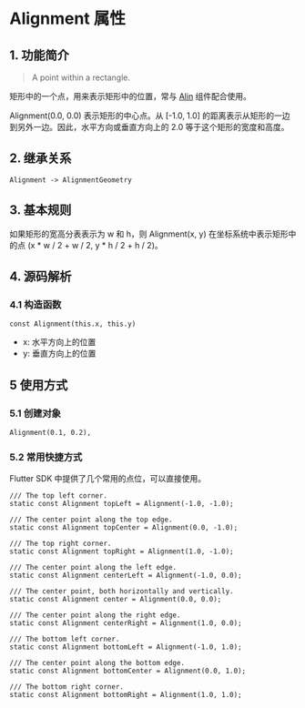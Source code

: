 # Alignment 属性
## 1. 功能简介
> A point within a rectangle.

矩形中的一个点，用来表示矩形中的位置，常与 [Alin](../widget/Align.md) 组件配合使用。

Alignment(0.0, 0.0) 表示矩形的中心点。从 [-1.0, 1.0] 的距离表示从矩形的一边到另外一边。因此，水平方向或垂直方向上的 2.0 等于这个矩形的宽度和高度。

## 2. 继承关系
```
Alignment -> AlignmentGeometry
```

## 3. 基本规则
如果矩形的宽高分表表示为 w 和 h，则 Alignment(x, y) 在坐标系统中表示矩形中的点 (x * w / 2 + w / 2, y * h / 2 + h / 2)。

## 4. 源码解析
### 4.1 构造函数
```
const Alignment(this.x, this.y)
```
* x: 水平方向上的位置
* y: 垂直方向上的位置

## 5 使用方式
### 5.1 创建对象
```
Alignment(0.1, 0.2),
```

### 5.2 常用快捷方式
Flutter SDK 中提供了几个常用的点位，可以直接使用。
```
/// The top left corner.
static const Alignment topLeft = Alignment(-1.0, -1.0);

/// The center point along the top edge.
static const Alignment topCenter = Alignment(0.0, -1.0);

/// The top right corner.
static const Alignment topRight = Alignment(1.0, -1.0);

/// The center point along the left edge.
static const Alignment centerLeft = Alignment(-1.0, 0.0);

/// The center point, both horizontally and vertically.
static const Alignment center = Alignment(0.0, 0.0);

/// The center point along the right edge.
static const Alignment centerRight = Alignment(1.0, 0.0);

/// The bottom left corner.
static const Alignment bottomLeft = Alignment(-1.0, 1.0);

/// The center point along the bottom edge.
static const Alignment bottomCenter = Alignment(0.0, 1.0);

/// The bottom right corner.
static const Alignment bottomRight = Alignment(1.0, 1.0);
```